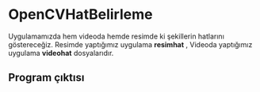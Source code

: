# OpenCVHatBelirleme

<p> Uygulamamızda hem videoda hemde resimde ki şekillerin hatlarını göstereceğiz. 
  Resimde yaptığımız uygulama <strong>resimhat</strong> , Videoda yaptığımız uygulama <strong>videohat</strong>   dosyalarıdır.
</p>

<h2> Program çıktısı
